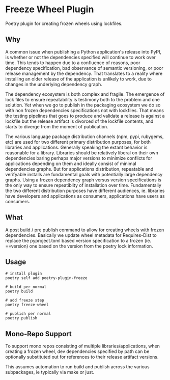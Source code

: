# Freeze Wheel Plugin

Poetry plugin for creating frozen wheels using lockfiles.

## Why

A common issue when publishing a Python application's release into PyPI, is whether or not the dependencies specified will continue to work over time. This tends to happen due to a confluence of reasons, poor dependency specification, bad observance of semantic versioning, or poor release management by the dependency. That translates to a reality where installing an older release of the application is unlikely to work, due to changes in the underlying dependency graph.

The dependency ecosystem is both complex and fragile. The emergence of lock files to ensure repeatability is testimony both to the problem and one solution. Yet when we go to publish in the packaging ecosystem we do so with non frozen dependencies specifications not with lockfiles. That means the testing pipelines that goes to produce and validate a release is against a lockfile but the release artifact is divorced of the lockfile contents, and starts to diverge from the moment of publication.

The various language package distribution channels (npm, pypi, rubygems, etc) are used for two different primary distribution purposes, for both libraries and applications. Generally speaking the extant behavior is reasonable for a library. Libraries should be relatively liberal on their own dependencies baring perhaps major versions to minimize conflicts for applications depending on them and ideally consist of minimal dependencies graphs. But for applications distribution, repeatable and verifyable installs are fundamental goals with potentially large dependency graphs. Using a frozen dependency graph versus version specifications is the only way to ensure repeatiblity of installation over time. Fundamentally the two different distribution purposes have different audiences, ie.  libraries have developers and applications as consumers, applications have users as consumers.

## What

A post build / pre publish command to allow for creating wheels with frozen dependencies. Basically we update wheel metadata for Requires-Dist to replace the pyproject.toml based version specification to a frozen (ie. ==version) one based on the version from the poetry lock information.

## Usage

```shell
# install plugin
poetry self add poetry-plugin-freeze

# build per normal
poetry build

# add freeze step
poetry freeze-wheel

# publish per normal
poetry publish
```

## Mono-Repo Support

To support mono repos consisting of multiple libraries/applications, when creating a frozen wheel, dev dependencies specified by path can be optionally substituted out for references to their release artifact versions.

This assumes automation to run build and publish across the various subpackages, ie typically via make or just.









